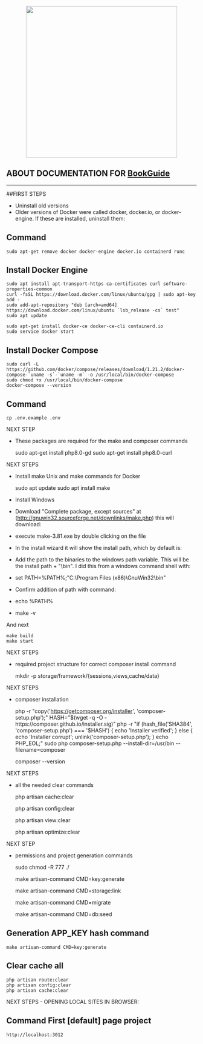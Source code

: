 <p align="center"><a href="https://laravel.com" target="_blank"><img src="https://raw.githubusercontent.com/laravel/art/master/logo-lockup/5%20SVG/2%20CMYK/1%20Full%20Color/laravel-logolockup-cmyk-red.svg" width="400"></a></p>

## ABOUT DOCUMENTATION FOR [BookGuide]()

---------------------------

##FIRST STEPS
* Uninstall old versions
* Older versions of Docker were called docker, docker.io, or docker-engine. If these are installed, uninstall them:

## Command
    sudo apt-get remove docker docker-engine docker.io containerd runc

## Install Docker Engine
    sudo apt install apt-transport-https ca-certificates curl software-properties-common
    curl -fsSL https://download.docker.com/linux/ubuntu/gpg | sudo apt-key add -
    sudo add-apt-repository "deb [arch=amd64] https://download.docker.com/linux/ubuntu `lsb_release -cs` test"
    sudo apt update

    sudo apt-get install docker-ce docker-ce-cli containerd.io
    sudo service docker start

## Install Docker Compose
    sudo curl -L https://github.com/docker/compose/releases/download/1.21.2/docker-compose-`uname -s`-`uname -m` -o /usr/local/bin/docker-compose
    sudo chmod +x /usr/local/bin/docker-compose
    docker-compose --version

## Command
    cp .env.example .env

NEXT STEP
- These packages are required for the make and composer commands

    sudo apt-get install php8.0-gd
    sudo apt-get install php8.0-curl

NEXT STEPS
- Install make Unix and make commands for Docker

    sudo apt update
    sudo apt install make

- Install Windows
- Download "Complete package, except sources" at (http://gnuwin32.sourceforge.net/downlinks/make.php) this will download:
- execute make-3.81.exe by double clicking on the file
- In the install wizard it will show the install path, which by default is:
- Add the path to the binaries to the windows path variable. This will be the install path + "\bin". I did this from a windows command shell with:
- set PATH=%PATH%;"C:\Program Files (x86)\GnuWin32\bin"
- Confirm addition of path with command:
- echo %PATH%
- make -v

And next

    make build
    make start

NEXT STEPS
- required project structure for correct composer install command

    mkdir -p storage/framework/{sessions,views,cache/data}

NEXT STEPS
- composer installation

    php -r "copy('https://getcomposer.org/installer', 'composer-setup.php');"
    HASH="$(wget -q -O - https://composer.github.io/installer.sig)"
    php -r "if (hash_file('SHA384', 'composer-setup.php') === '$HASH') { echo 'Installer verified'; } else { echo 'Installer corrupt'; unlink('composer-setup.php'); } echo PHP_EOL;"
    sudo php composer-setup.php --install-dir=/usr/bin --filename=composer
    
    composer --version

NEXT STEPS
- all the needed clear commands

    php artisan cache:clear

    php artisan config:clear
    
    php artisan view:clear
    
    php artisan optimize:clear

NEXT STEP
- permissions and project generation commands

    sudo chmod -R 777 ./

    make artisan-command CMD=key:generate
    
    make artisan-command CMD=storage:link
    
    make artisan-command CMD=migrate
    
    make artisan-command CMD=db:seed

## Generation APP_KEY hash command
    make artisan-command CMD=key:generate

## Clear cache all
    php artisan route:clear
    php artisan config:clear
    php artisan cache:clear

NEXT STEPS - OPENING LOCAL SITES IN BROWSER:

## Command First [default] page project
    http://localhost:3012

